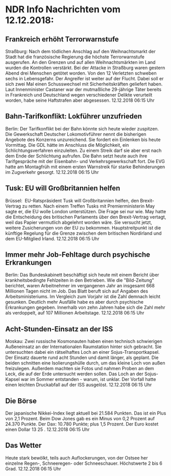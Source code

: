 # NDR Info Nachrichten vom 12.12.2018:


## Frankreich erhöht Terrorwarnstufe
Straßburg: Nach dem tödlichen Anschlag auf den Weihnachtsmarkt der Stadt hat die französische Regierung die höchste Terrorwarnstufe ausgerufen. An den Grenzen und auf allen Weihnachtsmärkten im Land wurden die Kontrollen verstärkt. Bei der Attacke in Straßburg waren gestern Abend drei Menschen getötet worden. Von den 12 Verletzten schweben sechs in Lebensgefahr. Der Angreifer ist weiter auf der Flucht. Dabei soll er sich zwei Mal einen Schusswechsel mit Sicherheitskräften geliefert haben. Laut Innenminister Castaner war der mutmaßliche 29-jährige Täter bereits in Frankreich und Deutschland wegen verschiedener Delikte verurteilt worden, habe seine Haftstrafen aber abgesessen. 12.12.2018 06:15 Uhr 

## Bahn-Tarifkonflikt: Lokführer unzufrieden
Berlin: Der Tarifkonflikt bei der Bahn könnte sich heute wieder zuspitzen. Die Gewerkschaft Deutscher Lokomotivführer nennt die bisherigen Angebote des Konzerns unzureichend. Sie fordert ein Einlenken bis heute Vormittag. Die GDL hätte im Anschluss die Möglichkeit, ein Schlichtungsverfahren einzuleiten. Zu einem Streik darf sie aber erst nach dem Ende der Schlichtung aufrufen. Die Bahn setzt heute auch ihre Tarifgespräche mit der Eisenbahn- und Verkehrsgewerkschaft fort. Die EVG hatte am Montagfrüh mit einem ersten Warnstreik für starke Behinderungen im Zugverkehr gesorgt. 12.12.2018 06:15 Uhr 

## Tusk: EU will Großbritannien helfen
Brüssel:          EU-Ratspräsident Tusk will Großbritannien helfen, den Brexit-Vertrag zu retten. Nach einem Treffen Tusks mit Premierministerin May sagte er, die EU wolle London unterstützen. Die Frage sei nur wie. May hatte die Entscheidung des britischen Parlaments über den Brexit-Vertrag vertagt, weil das Papier vermutlich abgelehnt worden wäre. Sie versucht jetzt, weitere Zusicherungen von der EU zu bekommen. Hauptstreitpunkt ist die künftige Regelung für die Grenze zwischen dem britischen Nordirland und dem EU-Mitglied Irland. 12.12.2018 06:15 Uhr 

## Immer mehr Job-Fehltage durch psychische Erkrankungen
Berlin: Das Bundeskabinett beschäftigt sich heute mit einem Bericht über krankheitsbedingte Fehlzeiten in den Betrieben. Wie die "Bild-Zeitung" berichtet, waren Arbeitnehmer im vergangenen Jahr an insgesamt 668 Millionen Tagen nicht im Job. Das Blatt beruft sich auf Angaben des Arbeitsministeriums. Im Vergleich zum Vorjahr ist die Zahl demnach leicht gesunken. Deutlich mehr Ausfälle habe es aber durch psychische Erkrankungen gegeben. Innerhalb von zehn Jahren habe sich die Zahl mehr als verdoppelt, auf 107 Millionen Arbeitstage. 12.12.2018 06:15 Uhr 

## Acht-Stunden-Einsatz an der ISS
Moskau:	Zwei russische Kosmonauten haben einen technisch schwierigen Außeneinsatz an der Internationalen Raumstation hinter sich gebracht. Sie untersuchten dabei ein rätselhaftes Loch an einer Sojus-Transportkapsel. Der Einsatz dauerte rund acht Stunden und damit länger, als geplant. Die beiden schnitten eine Isolierungshülle durch, um das kleine Loch von außen freizulegen. Außerdem machten sie Fotos und nahmen Proben an dem Leck, die auf der Erde untersucht werden sollen. Das Loch an der Sojus-Kapsel war im Sommer entstanden - warum, ist unklar. Der Vorfall hatte einen leichten Druckabfall auf der ISS ausgelöst. 12.12.2018 06:15 Uhr 

## Die Börse
Der japanische Nikkei-Index liegt aktuell bei  21.584  Punkten. Das ist ein Plus von  2,1  Prozent. Beim Dow Jones gab es ein Minus von  0,2  Prozent auf 24.370  Punkte. Der Dax:			10.780 Punkte; plus  1,5  Prozent. Der Euro kostet einen Dollar  13 25 . 12.12.2018 06:15 Uhr 

## Das Wetter
Heute stark bewölkt, teils auch Auflockerungen, von der Ostsee her einzelne Regen-, Schneeregen- oder Schneeschauer. Höchstwerte 2 bis 6 Grad. 12.12.2018 06:15 Uhr 
